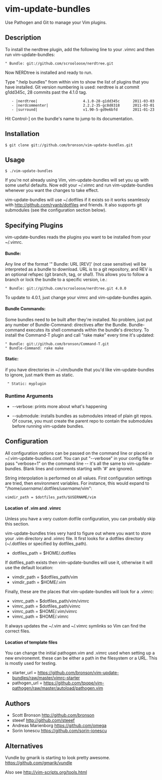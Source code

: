 # vim-update-bundles

Use Pathogen and Git to manage your Vim plugins.


## Description

To install the nerdtree plugin, add the following line to your .vimrc and then run vim-update-bundles:

    " Bundle: git://github.com/scrooloose/nerdtree.git

Now NERDtree is installed and ready to run.

Type ":help bundles" from within vim to show the list of plugins that you have installed.
Git version numbering is used: nerdtree is at commit g1dd345c, 28 commits past the 4.1.0 tag.

       - |nerdtree|                     4.1.0-28-g1dd345c      2011-03-03
       - |nerdcommenter|                2.2.2-35-gc8d8318      2011-03-01
       - |surround|                     v1.90-5-gd9e6bfd       2011-01-23

Hit Control-] on the bundle's name to jump to its documentation.


## Installation

    $ git clone git://github.com/bronson/vim-update-bundles.git


## Usage

    $ ./vim-update-bundles

If you're not already using Vim, vim-update-bundles will set you up with some useful defaults.
Now edit your ~/.vimrc and run vim-update-bundles whenever you want the changes to take effect.

vim-update-bundles will use ~/.dotfiles if it exists so it works seamlessly with http://github.com/ryanb/dotfiles and friends.
It also supports git submodules (see the configuration section below).


## Specifying Plugins

vim-update-bundles reads the plugins you want to be installed from your ~/.vimrc.

#### Bundle:

Any line of the format '" Bundle: URL [REV]' (not case sensitive) will be
interpreted as a bundle to download.  URL is to a git repository, and REV is an
optional refspec (git branch, tag, or sha1).  This allows you to follow a branch
or lock the bundle to a specific version, i.e.:

    " Bundle: git://github.com/scrooloose/nerdtree.git 4.0.0

To update to 4.0.1, just change your vimrc and vim-update-bundles again.

#### Bundle Commands:

Some bundles need to be built after they're installed.  No problem, just put
any number of Bundle-Command: directives after the Bundle.  Bundle-command executes
its shell commands within the bundle's directory.  To install the Command-T
plugin and call "rake make" every time it's updated:

    " Bundle: git://github.com/bronson/Command-T.git
    " Bundle-Command: rake make

#### Static:

if you have directories in ~/.vim/bundle that you'd like vim-update-bundles
to ignore, just mark them as static.

     " Static: myplugin


### Runtime Arguments

* -\-verbose: prints more about what's happening

* -\-submodule: installs bundles as submodules intead of plain git repos.
     Of course, you must create the parent repo to contain the submodules before running vim-update bundles.


## Configuration

All configuration options can be passed on the command line or placed in ~/.vim-update-bundles.conf.
You can put "-\-verbose" in your config file or pass "verbose=1" on the command line -- it's all the same to vim-update-bundles.
Blank lines and comments starting with '#' are ignored.

String interpolation is performed on all values.  First configuration settings are tried, then environment variables.
For instance, this would expand to "/home/_username_/.dotfiles/_username_/vim":

    vimdir_path = $dotfiles_path/$USERNAME/vim

#### Location of .vim and .vimrc

Unless you have a very custom dotfile configuration, you can probably skip this section.

vim-update-bundles tries very hard to figure out where you want to store your .vim directory and .vimrc file.
It first looks for a dotfiles directory (~/.dotfiles or specified by dotfiles\_path).

* dotfiles\_path = $HOME/.dotfiles

If dotfiles\_path exists then vim-update-bundles will use it, otherwise it will use the default location:

* vimdir\_path = $dotfiles\_path/vim
* vimdir\_path = $HOME/.vim

Finally, these are the places that vim-update-bundles will look for a .vimrc:

* vimrc\_path = $dotfiles\_path/vim/vimrc
* vimrc\_path = $dotfiles\_path/vimrc
* vimrc\_path = $HOME/.vim/vimrc
* vimrc\_path = $HOME/.vimrc

It always updates the ~/.vim and ~/.vimrc symlinks so Vim can find the correct files.

#### Location of template files

You can change the initial pathogen.vim and .vimrc used when setting up a new environemnt.
these can be either a path in the filesystem or a URL.  This is mostly used for testing.

* starter\_url = https://github.com/bronson/vim-update-bundles/raw/master/vimrc-starter
* pathogen\_url = https://github.com/tpope/vim-pathogen/raw/master/autoload/pathogen.vim


## Authors

* Scott Bronson http://github.com/bronson
* steeef http://github.com/steeef
* Andreas Marienborg https://github.com/omega
* Sorin Ionescu https://github.com/sorin-ionescu


## Alternatives

Vundle by gmarik is starting to look pretty awesome. https://github.com/gmarik/vundle

Also see http://vim-scripts.org/tools.html

